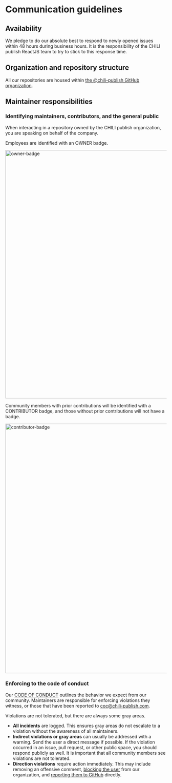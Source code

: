 # Communication guidelines

## Availability

We pledge to do our absolute best to respond to newly opened issues within 48 hours during business hours. It is the responsibility of the CHILI publish ReactJS team to try to stick to this response time.

## Organization and repository structure

All our repositories are housed within [the @chili-publish GitHub organization](https://github.com/chili-publish).

## Maintainer responsibilities

### Identifying maintainers, contributors, and the general public

When interacting in a repository owned by the CHILI publish organization, you are speaking on behalf of the company.

Employees are identified with an OWNER badge.

<img width="774" alt="owner-badge" src="https://user-images.githubusercontent.com/16547949/33770589-38f46312-dbfc-11e7-97a8-43118a086467.png">

Community members with prior contributions will be identified with a CONTRIBUTOR badge, and those without prior contributions will not have a badge.

<img width="778" alt="contributor-badge" src="https://user-images.githubusercontent.com/16547949/33770637-6f3b5ebc-dbfc-11e7-882b-f7e9dd3d155b.png">

### Enforcing to the code of conduct

Our [CODE OF CONDUCT](https://github.com/chili-publish/studio-connector-framework/blob/main/CODE_OF_CONDUCT.md) outlines the behavior we expect from our community. Maintainers are responsible for enforcing violations they witness, or those that have been reported to coc@chili-publish.com.

Violations are not tolerated, but there are always some gray areas.

- **All incidents** are logged. This ensures gray areas do not escalate to a violation without the awareness of all maintainers.
- **Indirect violations or gray areas** can usually be addressed with a warning. Send the user a direct message if possible. If the violation occurred in an issue, pull request, or other public space, you should respond publicly as well. It is important that all community members see violations are not tolerated.
- **Direction violations** require action immediately. This may include removing an offensive comment, [blocking the user](https://help.github.com/articles/blocking-a-user-from-your-organization/) from our organization, and [reporting them to GitHub](https://help.github.com/articles/reporting-abuse-or-spam/) directly.
